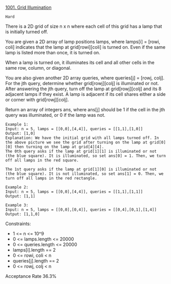 [1001. Grid Illumination](https://leetcode.com/problems/grid-illumination/description/)

`Hard`

There is a 2D grid of size n x n where each cell of this grid has a lamp that is initially turned off.

You are given a 2D array of lamp positions lamps, where lamps[i] = [rowi, coli] indicates that the lamp at grid[rowi][coli] is turned on. Even if the same lamp is listed more than once, it is turned on.

When a lamp is turned on, it illuminates its cell and all other cells in the same row, column, or diagonal.

You are also given another 2D array queries, where queries[j] = [rowj, colj]. For the jth query, determine whether grid[rowj][colj] is illuminated or not. After answering the jth query, turn off the lamp at grid[rowj][colj] and its 8 adjacent lamps if they exist. A lamp is adjacent if its cell shares either a side or corner with grid[rowj][colj].

Return an array of integers ans, where ans[j] should be 1 if the cell in the jth query was illuminated, or 0 if the lamp was not.

```
Example 1:
Input: n = 5, lamps = [[0,0],[4,4]], queries = [[1,1],[1,0]]
Output: [1,0]
Explanation: We have the initial grid with all lamps turned off. In the above picture we see the grid after turning on the lamp at grid[0][0] then turning on the lamp at grid[4][4].
The 0th query asks if the lamp at grid[1][1] is illuminated or not (the blue square). It is illuminated, so set ans[0] = 1. Then, we turn off all lamps in the red square.

The 1st query asks if the lamp at grid[1][0] is illuminated or not (the blue square). It is not illuminated, so set ans[1] = 0. Then, we turn off all lamps in the red rectangle.

Example 2:
Input: n = 5, lamps = [[0,0],[4,4]], queries = [[1,1],[1,1]]
Output: [1,1]

Example 3:
Input: n = 5, lamps = [[0,0],[0,4]], queries = [[0,4],[0,1],[1,4]]
Output: [1,1,0]
``` 

Constraints:

- 1 <= n <= 10^9
- 0 <= lamps.length <= 20000
- 0 <= queries.length <= 20000
- lamps[i].length == 2
- 0 <= rowi, coli < n
- queries[j].length == 2
- 0 <= rowj, colj < n

Acceptance Rate
36.3%

